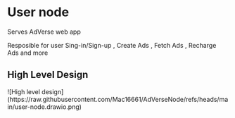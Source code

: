 <h1>User node </h1>
<p>Serves AdVerse web app </p>
<p>Resposible for user Sing-in/Sign-up , Create Ads , Fetch Ads , Recharge Ads and more</p>
<h2>High Level Design</h2>
![High level design](https://raw.githubusercontent.com/Mac16661/AdVerseNode/refs/heads/main/user-node.drawio.png)
